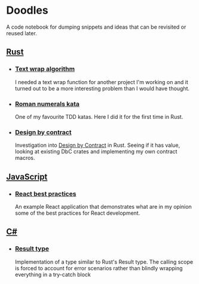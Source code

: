 # Doodles

A code notebook for dumping snippets and ideas that can be revisited or reused later.

## [Rust](/rust)

- ### [Text wrap algorithm](/rust/src/text_wrap.rs)
  I needed a text wrap function for another project I'm working on and it turned out to be a more interesting problem than I would have thought.
- ### [Roman numerals kata](/rust/src/roman_numerals.rs)
  One of my favourite TDD katas. Here I did it for the first time in Rust.
- ### [Design by contract](/rust/src/design_by_contract.rs)
  Investigation into [Design by Contract](https://en.wikipedia.org/wiki/Design_by_contract) in Rust. Seeing if it has value, looking at existing DbC crates and implementing my own contract macros.

## [JavaScript](/javascript)

- ### [React best practices](/javascript/react-best-practices)
  An example React application that demonstrates what are in my opinion some of the best practices for React development.

## [C#](/csharp)

- ### [Result type](/csharp/Result.cs)
  Implementation of a type similar to Rust's Result type. The calling scope is forced to account for error scenarios rather than blindly wrapping everything in a try-catch block
